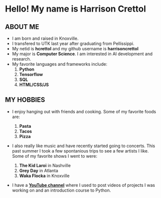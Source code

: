 # Hello! My name is Harrison Crettol

## ABOUT ME
* I am born and raised in Knoxville.
* I transfered to UTK last year after graduating from Pellissippi. 
* My netid is **hcrettol** and my github username is **harrisoncrettol**
* My major is **Computer Science**. I am interested in AI development and research.
* My favorite languages and frameworks include:
    1. **Python**
    1. **Tensorflow**
    1. **SQL**
    1. **HTML/CSS/JS**

## MY HOBBIES
* I enjoy hanging out with friends and cooking. Some of my favorite foods are:
    1. **Pasta**
    1. **Tacos**
    1. **Pizza**

* I also really like music and have recently started going to concerts. This past summer I took a few spontanious trips to see a few artists I like. Some of my favorite shows I went to were: 
    1. **The Kid Laroi** in Nashville
    1. **Grey Day** in Atlanta
    1. **Waka Flocka** in Knoxville

* I have a [**YouTube channel**](https://www.youtube.com/@harrisoncrettol) where I used to post videos of projects I was working on and an introduction course to Python.